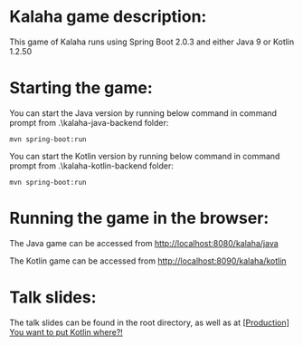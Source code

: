 Kalaha game description:
========================

This game of Kalaha runs using Spring Boot 2.0.3 and either Java 9 or Kotlin 1.2.50

Starting the game:
==================

You can start the Java version by running below command in command prompt from .\kalaha-java-backend folder:

    mvn spring-boot:run

You can start the Kotlin version by running below command in command prompt from .\kalaha-kotlin-backend folder:

    mvn spring-boot:run

Running the game in the browser:
================================

The Java game can be accessed from [http://localhost:8080/kalaha/java](http://localhost:8080/kalaha/java)

The Kotlin game can be accessed from [http://localhost:8090/kalaha/kotlin](http://localhost:8090/kalaha/kotlin)

Talk slides:
============

The talk slides can be found in the root directory, as well as at [[Production] You want to put Kotlin where?!](https://slides.com/christoffsmith/enterprise-kotlin#/)